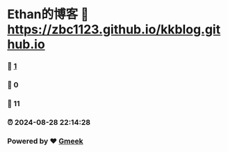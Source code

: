 # Ethan的博客 :link: https://zbc1123.github.io/kkblog.github.io 
### :page_facing_up: [1](https://zbc1123.github.io/kkblog.github.io/tag.html) 
### :speech_balloon: 0 
### :hibiscus: 11 
### :alarm_clock: 2024-08-28 22:14:28 
### Powered by :heart: [Gmeek](https://github.com/Meekdai/Gmeek)
